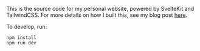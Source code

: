 This is the source code for my personal website, powered by SvelteKit and TailwindCSS. For more details on how I built this, see my blog post [here](http://rachelpark.xyz/writing/how-i-built-this-website).

To develop, run:
```
npm install
npm run dev
```
